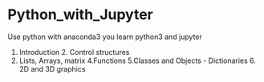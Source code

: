 # Python_with_Jupyter
Use python with anaconda3
you learn python3 and jupyter
1. Introduction 2. Control structures
3. Lists, Arrays, matrix 
4.Functions 5.Classes and Objects - Dictionaries 6. 2D and 3D graphics
